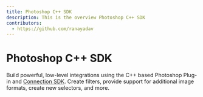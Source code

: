 ```yaml
---
title: Photoshop C++ SDK
description: This is the overview Photoshop C++ SDK
contributors:
  - https://github.com/ranayadav 
---
```


<HeroSimple slots="heading, text"/>

# Photoshop C++ SDK

Build powerful, low-level integrations using the C++ based Photoshop Plug-in and [Connection SDK](https://developer.adobe.com/console/14431/user/servicesandapis). Create filters, provide support for additional image formats, create new selectors, and more.

